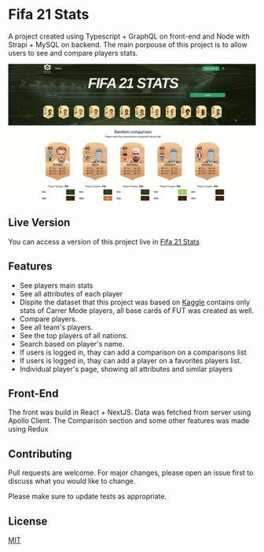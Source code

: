 # Fifa 21 Stats

A project created using Typescript + GraphQL on front-end and Node with Strapi + MySQL on backend.
The main porpouse of this project is to allow users to see and compare players stats.

<p align="center">
    <img src="https://github.com/gabrielsxp/fifa-21-fut-index/blob/main/gif.gif" alt="Pay me Dude Landing"></img> 
</p>

## Live Version
You can access a version of this project live in [Fifa 21 Stats](https://kofastools.com)

## Features
- See players main stats
- See all attributes of each player
- Dispite the dataset that this project was based on [Kaggle](https://www.kaggle.com/bryanb/fifa-player-stats-database) contains only stats of Carrer Mode players, all base cards of FUT was created as well.
- Compare players.
- See all team's players.
- See the top players of all nations.
- Search based on player's name.
- If users is logged in, thay can add a comparison on a comparisons list
- If users is logged in, thay can add a player on a favorites players list.
- Individual player's page, showing all attributes and similar players

## Front-End
The front was build in React + NextJS. Data was fetched from server using Apollo Client.
The Comparison section and some other features was made using Redux

## Contributing
Pull requests are welcome. For major changes, please open an issue first to discuss what you would like to change.

Please make sure to update tests as appropriate.

## License
[MIT](https://choosealicense.com/licenses/mit/)
